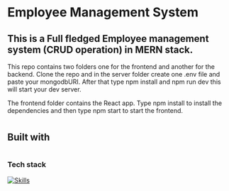 <h1>Employee Management System</h1>

<h2>This is a Full fledged Employee management system (CRUD operation) in MERN stack.</h2>

This repo contains two folders one for the frontend and another for the backend. Clone the repo and in the server folder create one .env file and paste your mongodbURI. After that type npm install and npm run dev this will start your dev server.

The frontend folder contains the React app. Type npm install to install the dependencies and then type npm start to start the frontend.

# <h2> Built with</h2>
# <h3>Tech stack</h3>
[![Skills](https://skills.thijs.gg/icons?i=js,html,css,react,nodejs,express)](https://skills.thijs.gg)
